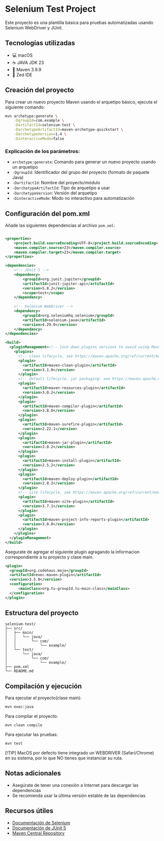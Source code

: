 # Selenium Test Project

Este proyecto es una plantilla básica para pruebas automatizadas usando Selenium WebDriver y JUnit.

## Tecnologías utilizadas

- 💻 macOS
- ☕ JAVA JDK 23
- 🔨 Maven 3.9.9
- 📝 Zed IDE

## Creación del proyecto

Para crear un nuevo proyecto Maven usando el arquetipo básico, ejecuta el siguiente comando:

```bash
mvn archetype:generate \
    -DgroupId=com.example \
    -DartifactId=selenium-test \
    -DarchetypeArtifactId=maven-archetype-quickstart \
    -DarchetypeVersion=1.4 \
    -DinteractiveMode=false
```

### Explicación de los parámetros:

- `archetype:generate`: Comando para generar un nuevo proyecto usando un arquetipo
- `-DgroupId`: Identificador del grupo del proyecto (formato de paquete Java)
- `-DartifactId`: Nombre del proyecto/módulo
- `-DarchetypeArtifactId`: Tipo de arquetipo a usar
- `-DarchetypeVersion`: Versión del arquetipo
- `-DinteractiveMode`: Modo no interactivo para automatización

## Configuración del pom.xml

Añade las siguientes dependencias al archivo `pom.xml`:

```xml

<properties>
    <project.build.sourceEncoding>UTF-8</project.build.sourceEncoding>
    <maven.compiler.source>23</maven.compiler.source>
    <maven.compiler.target>23</maven.compiler.target>
</properties>

<dependencies>
    <!-- JUnit 5 -->
    <dependency>
        <groupId>org.junit.jupiter</groupId>
        <artifactId>junit-jupiter-api</artifactId>
        <version>5.8.2</version>
        <scope>test</scope>
    </dependency>
    
    <!-- Selenium WebDriver -->
    <dependency>
        <groupId>org.seleniumhq.selenium</groupId>
        <artifactId>selenium-java</artifactId>
        <version>4.29.0</version>
    </dependency>
</dependencies>

<build>
  <pluginManagement><!-- lock down plugins versions to avoid using Maven defaults (may be moved to parent pom) -->
    <plugins>
      <!-- clean lifecycle, see https://maven.apache.org/ref/current/maven-core/lifecycles.html#clean_Lifecycle -->
      <plugin>
        <artifactId>maven-clean-plugin</artifactId>
        <version>3.1.0</version>
      </plugin>
      <!-- default lifecycle, jar packaging: see https://maven.apache.org/ref/current/maven-core/default-bindings.html#Plugin_bindings_for_jar_packaging -->
      <plugin>
        <artifactId>maven-resources-plugin</artifactId>
        <version>3.0.2</version>
      </plugin>
      <plugin>
        <artifactId>maven-compiler-plugin</artifactId>
        <version>3.8.0</version>
      </plugin>
      <plugin>
        <artifactId>maven-surefire-plugin</artifactId>
        <version>2.22.1</version>
      </plugin>
      <plugin>
        <artifactId>maven-jar-plugin</artifactId>
        <version>3.0.2</version>
      </plugin>
      <plugin>
        <artifactId>maven-install-plugin</artifactId>
        <version>2.5.2</version>
      </plugin>
      <plugin>
        <artifactId>maven-deploy-plugin</artifactId>
        <version>2.8.2</version>
      </plugin>
      <!-- site lifecycle, see https://maven.apache.org/ref/current/maven-core/lifecycles.html#site_Lifecycle -->
      <plugin>
        <artifactId>maven-site-plugin</artifactId>
        <version>3.7.1</version>
      </plugin>
      <plugin>
        <artifactId>maven-project-info-reports-plugin</artifactId>
        <version>3.0.0</version>
      </plugin>      
    </plugins>
  </pluginManagement>
</build>
```

Asegurate de agregar el siguiente plugin agragando la informacion correspondiente a tu proyecto y clase main.

```xml
<plugin>
  <groupId>org.codehaus.mojo</groupId>
  <artifactId>exec-maven-plugin</artifactId>
  <version>3.5.0</version>
  <configuration>
      <mainClass>org.tu-groupId.tu-main-class</mainClass>
  </configuration>
</plugin>
```

## Estructura del proyecto

```
selenium-test/
├── src/
│   ├── main/
│   │   └── java/
│   │       └── com/
│   │           └── example/
│   └── test/
│       └── java/
│           └── com/
│               └── example/
├── pom.xml
└── README.md
```

## Compilación y ejecución

Para ejecutar el proyecto(clase main):
```bash
mvn exec:java
```

Para compilar el proyecto:
```bash
mvn clean compile
```

Para ejecutar las pruebas:
```bash
mvn test
```

[!TIP]
MacOS por defecto tiene integrado un WEBDRIVER (Safari/Chrome) en su sistema, por lo que NO tienes que instanciar su ruta.

## Notas adicionales

- Asegúrate de tener una conexión a Internet para descargar las dependencias
- Se recomienda usar la última versión estable de las dependencias

## Recursos útiles

- [Documentación de Selenium](https://www.selenium.dev/documentation/)
- [Documentación de JUnit 5](https://junit.org/junit5/docs/current/user-guide/)
- [Maven Central Repository](https://mvnrepository.com/)